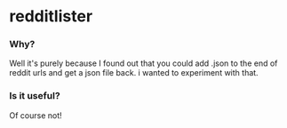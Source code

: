 # redditlister
### Why?
Well it's purely because I found out that you could add .json to the end of reddit urls and get a json file back. i wanted to experiment with that.

### Is it useful?
Of course not!